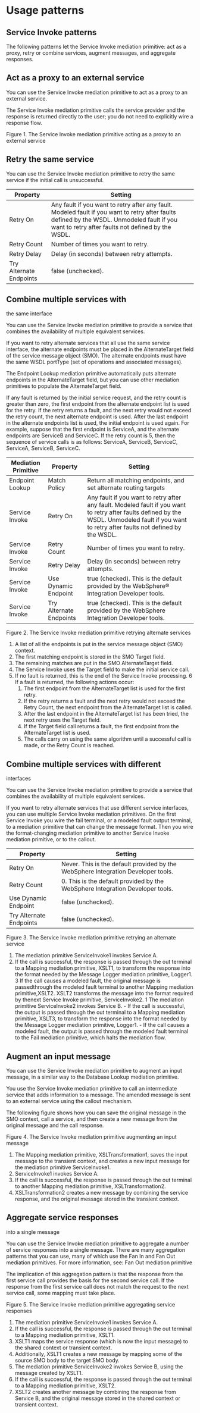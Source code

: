 # Usage patterns

## Service Invoke patterns

The following patterns
let the Service Invoke mediation primitive: act as a proxy, retry
or combine services, augment messages, and aggregate responses.

## Act as a proxy to an external service

You
can use the Service Invoke mediation primitive to act as a proxy to
an external service.

The Service Invoke mediation primitive
calls the service provider and the response is returned directly to
the user; you do not need to explicitly wire a response flow.

Figure 1. The
Service Invoke mediation primitive acting as a proxy to an external
service

<!-- image -->

## Retry the same service

You
can use the Service Invoke mediation primitive to retry the same service
if the initial call is unsuccessful.

| Property                | Setting                                                                                                                                                                                         |
|-------------------------|-------------------------------------------------------------------------------------------------------------------------------------------------------------------------------------------------|
| Retry On                | Any fault if you want to retry after any fault. Modeled fault if you want to retry after faults defined by the WSDL. Unmodeled fault if you want to retry after faults not defined by the WSDL. |
| Retry Count             | Number of times you want to retry.                                                                                                                                                              |
| Retry Delay             | Delay (in seconds) between retry attempts.                                                                                                                                                      |
| Try Alternate Endpoints | false (unchecked).                                                                                                                                                                              |

## Combine multiple services with
the same interface

You can use the Service Invoke mediation
primitive to provide a service that combines the availability of multiple
equivalent services.

If you want to retry alternate services
that all use the same service interface, the alternate endpoints must
be placed in the AlternateTarget field of the service
message object (SMO). The alternate endpoints must have the same WSDL
portType (set of operations and associated messages).

The Endpoint
Lookup mediation primitive automatically puts alternate endpoints
in the AlternateTarget field, but you can use other
mediation primitives to populate the AlternateTarget field.

If
any fault is returned by the initial service request, and the retry
count is greater than zero, the first endpoint from the alternate
endpoint list is used for the retry. If the retry returns a fault,
and the next retry would not exceed the retry count, the next alternate
endpoint is used. After the last endpoint in the alternate endpoints
list is used, the initial endpoint is used again. For example, suppose
that the first endpoint is ServiceA, and the alternate
endpoints are ServiceB and ServiceC.
If the retry count is 5, then the sequence of service
calls is as follows: ServiceA, ServiceB, ServiceC, ServiceA, ServiceB, ServiceC.

| Mediation Primitive   | Property                | Setting                                                                                                                                                                                         |
|-----------------------|-------------------------|-------------------------------------------------------------------------------------------------------------------------------------------------------------------------------------------------|
| Endpoint Lookup       | Match Policy            | Return all matching endpoints, and set alternate routing targets                                                                                                                                |
| Service Invoke        | Retry On                | Any fault if you want to retry after any fault. Modeled fault if you want to retry after faults defined by the WSDL. Unmodeled fault if you want to retry after faults not defined by the WSDL. |
| Service Invoke        | Retry Count             | Number of times you want to retry.                                                                                                                                                              |
| Service Invoke        | Retry Delay             | Delay (in seconds) between retry attempts.                                                                                                                                                      |
| Service Invoke        | Use Dynamic Endpoint    | true (checked). This is the default provided by the WebSphere® Integration Developer tools.                                                                                                     |
| Service Invoke        | Try Alternate Endpoints | true (checked). This is the default provided by the WebSphere Integration Developer tools.                                                                                                      |

Figure 2. The Service Invoke mediation primitive
retrying alternate services

<!-- image -->

1. A list of all the endpoints is put in the service message object
(SMO) context.
2. The first matching endpoint is stored in the SMO Target field.
3. The remaining matches are put in the SMO AlternateTarget field.
4. The Service Invoke uses the Target field to make
the initial service call.
5. If no fault is returned, this is the end of the Service Invoke
processing.
6 If a fault is returned, the following actions occur:
    1. The first endpoint from the AlternateTarget list
is used for the first retry.
    2. If the retry returns a fault and the next retry would not exceed
the Retry Count, the next endpoint from the AlternateTarget list
is called.
    3. After the last endpoint in the AlternateTarget list
has been tried, the next retry uses the Target field.
    4. If the Target field call returns a fault, the
first endpoint from the AlternateTarget list is used.
    5. The calls carry on using the same algorithm until a successful
call is made, or the Retry Count is reached.

## Combine multiple services with different
interfaces

You can use the Service Invoke mediation primitive
to provide a service that combines the availability of multiple equivalent
services.

If you want to retry alternate services that use
different service interfaces, you can use multiple Service Invoke
mediation primitives. On the first Service Invoke you wire the fail terminal,
or a modeled fault output terminal, to a mediation primitive that
can change the message format. Then you wire the format-changing mediation
primitive to another Service Invoke mediation primitive, or to the
callout.

| Property                | Setting                                                                           |
|-------------------------|-----------------------------------------------------------------------------------|
| Retry On                | Never. This is the default provided by the WebSphere Integration Developer tools. |
| Retry Count             | 0. This is the default provided by the WebSphere Integration Developer tools.     |
| Use Dynamic Endpoint    | false (unchecked).                                                                |
| Try Alternate Endpoints | false (unchecked).                                                                |

Figure 3. The Service Invoke mediation primitive
retrying an alternate service

<!-- image -->

1. The mediation primitive ServiceInvoke1 invokes Service A.
2. If the call is successful, the response is passed through the out terminal
to a Mapping mediation primitive, XSLT1, to transform the response
into the format needed by the Message Logger mediation primitive,
Logger1.
3 If the call causes a modeled fault, the original message is passedthrough the modeled fault terminal to another Mapping mediation primitive,XSLT2. XSLT2 transforms the message into the format required by thenext Service Invoke primitive, ServiceInvoke2.
    1 The mediation primitive ServiceInvoke2 invokes Service B.
        - If the call is successful, the output is passed through the out terminal
to a Mapping mediation primitive, XSLT3, to transform the response
into the format needed by the Message Logger mediation primitive,
Logger1.
        - If the call causes a modeled fault, the output is passed through
the modeled fault terminal to the Fail mediation primitive, which
halts the mediation flow.

## Augment an input message

You
can use the Service Invoke mediation primitive to augment an input
message, in a similar way to the Database Lookup mediation primitive.

You
use the Service Invoke mediation primitive to call an intermediate
service that adds information to a message. The amended message is
sent to an external service using the callout mechanism.

The
following figure shows how you can save the original message in the
SMO context, call a service, and then create a new message from the
original message and the call response.

Figure 4. The Service
Invoke mediation primitive augmenting an input message

<!-- image -->

1. The Mapping mediation primitive, XSLTransformation1, saves the
input message to the transient context, and creates a new input message
for the mediation primitive ServiceInvoke1.
2. ServiceInvoke1 invokes Service A.
3. If the call is successful, the response is passed through the out terminal
to another Mapping mediation primitive, XSLTransformation2.
4. XSLTransformation2 creates a new message by combining the service
response, and the original message stored in the transient context.

## Aggregate service responses
into a single message

You can use the Service Invoke mediation
primitive to aggregate a number of service responses into a single
message. There are many aggregation patterns that you can use, many
of which use the Fan In and Fan Out mediation primitives. For more
information, see: Fan Out mediation primitive

The
implication of this aggregation pattern is that the response from
the first service call provides the basis for the second service call.
If the response from the first service call does not match the request
to the next service call, some mapping must take place.

Figure 5. The Service Invoke mediation primitive
aggregating service responses

<!-- image -->

1. The mediation primitive ServiceInvoke1 invokes Service A.
2. If the call is successful, the response is passed through the out terminal
to a Mapping mediation primitive, XSLT1.
3. XSLT1 maps the service response (which is now the input message)
to the shared context or transient context.
4. Additionally, XSLT1 creates a new message by mapping some of the
source SMO body to the target SMO body.
5. The mediation primitive ServiceInvoke2 invokes Service B, using
the message created by XSLT1.
6. If the call is successful, the response is passed through the out terminal
to a Mapping mediation primitive, XSLT2.
7. XSLT2 creates another message by combining the response from Service
B, and the original message stored in the shared context or transient
context.